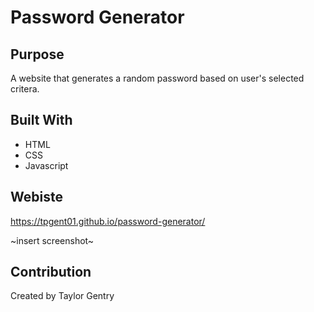 # Password Generator

## Purpose
A website that generates a random password based on user's selected critera.

## Built With
* HTML
* CSS
* Javascript

## Webiste
https://tpgent01.github.io/password-generator/

~insert screenshot~

## Contribution
Created by Taylor Gentry
